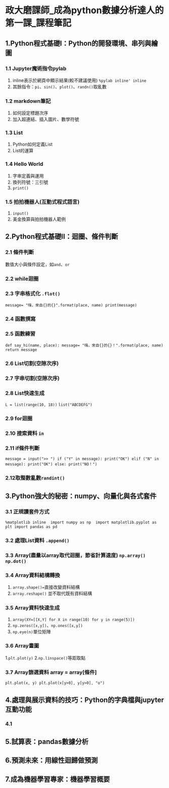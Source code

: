 
# **政大磨課師_成為python數據分析達人的第一課_課程筆記**

## 1.Python程式基礎I：Python的開發環境、串列與繪圖
### 1.1 Jupyter魔術指令pylab
  1. inline表示於網頁中顯示結果(較不建議使用)
  `%pylab inline' inline`
  2. 其餘指令：`pi`、`sin()`、`plot()`、`randn()`取亂數
### 1.2 markdown筆記
  1. 如何設定標題次序
  2. 加入超連結、插入圖片、數學符號
### 1.3 List
  1. Python如何定義List
  2. List的運算
### 1.4 Hello World
  1. 字串定義與運用
  2. 換列符號：三引號
  3. `print()`
### 1.5 拍拍機器人(互動式程式語言)
  1. `input()`
  2. 美金換算與拍拍機器人範例
  
## 2.Python程式基礎II：迴圈、條件判斷
### 2.1 條件判斷
  數值大小與條件設定，如`and`、`or`
### 2.2 while迴圈
### 2.3 字串格式化 `.flot()`
  `message= "嗨，來自{}的{}".format(place, name)
  print(message)`
### 2.4 函數撰寫
### 2.5 函數練習
  `def say_hi(name, place):
      message= "嗨，來自{}的{}！".format(place, name)
      return message`
### 2.6 List切割(空隙次序)
### 2.7 字串切割(空隙次序)
### 2.8 List快速生成
  `L = list(range(10, 18))`
  `list("ABCDEFG")`
### 2.9 for迴圈
### 2.10 搜索資料 `in`
### 2.11 if條件判斷
  `message = input(">> ")
  if ("Y" in message):
      print("OK")
  elif ("N" in message):
      print("OK")
  else:
      print("NO！")`
### 2.12取整數亂數`randint()`

## 3.Python強大的秘密：numpy、向量化與各式套件
### 3.1 正規讀套件方式
  `%matplotlib inline 
  import numpy as np 
  import matplotlib.pyplot as plt
  import pandas as pd`
### 3.2 處理List資料 `.append()`
### 3.3 Array(盡量以array取代迴圈，節省計算速度) `np.array()` `np.dot()`
### 3.4 Array資料結構轉換 
  1. `array.shape()=`直接改變資料結構
  2. `array.reshape()` 並不取代既有資料結構
### 3.5 Array資料快速生成
  1. `array(XY=[[X,Y] for X in range(10) for y in range(5)])`
  2. `np.zeros([x,y])`、`np.ones([x,y])`
  3. `np.eye(n)`單位矩陣
### 3.6 Array畫圖
  1.`plt.plot(y)`
  2.`np.linspace()`等距取點
### 3.7 Array篩選資料 array = array[條件]
  `
  plt.plot(x, y)
  plt.plot(x[y>0], y[y>0], "o")
  `

## 4.處理與展示資料的技巧：Python的字典檔與jupyter互動功能
### 4.1


## 5.試算表：pandas數據分析

## 6.預測未來：用線性迴歸做預測

## 7.成為機器學習專家：機器學習概要
